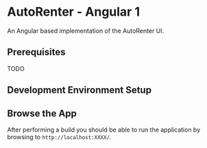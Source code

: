# AutoRenter - Angular 1 #

An Angular based implementation of the AutoRenter UI.

## Prerequisites ##

TODO

## Development Environment Setup ##

## Browse the App ##

After performing a build you should be able to run the application by browsing to `http://localhost:XXXX/`.

